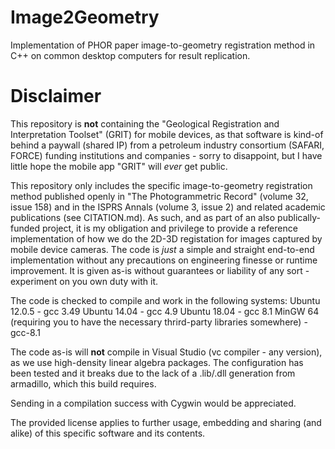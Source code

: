 # Image2Geometry
Implementation of PHOR paper image-to-geometry registration method in C++ on common desktop computers for result replication.

# Disclaimer
This repository is **not** containing the "Geological Registration and Interpretation Toolset" (GRIT) for mobile devices, as that software is kind-of 
behind a paywall (shared IP) from a petroleum industry consortium (SAFARI, FORCE) funding institutions and companies - sorry to disappoint, but I have 
little hope the mobile app "GRIT" will *ever* get public.

This repository only includes the specific image-to-geometry registration method published openly in "The Photogrammetric Record" (volume 32, issue 158) 
and in the ISPRS Annals (volume 3, issue 2) and related academic publications (see CITATION.md). As such, and as part of an also publically-funded 
project, it is my obligation and privilege to provide a reference implementation of how we do the 2D-3D registation for images captured by mobile 
device cameras. The code is *just* a simple and straight end-to-end implementation without any precautions on engineering finesse or runtime 
improvement. It is given as-is without guarantees or liability of any sort - experiment on you own duty with it.

The code is checked to compile and work in the following systems:
Ubuntu 12.0.5 - gcc 3.49
Ubuntu 14.04 - gcc 4.9
Ubuntu 18.04 - gcc 8.1
MinGW 64 (requiring you to have the necessary thrird-party libraries somewhere) - gcc-8.1

The code as-is will **not** compile in Visual Studio (vc compiler - any version), as we use high-density linear algebra packages. The configuration has 
been tested and it breaks due to the lack of a .lib/.dll generation from armadillo, which this build requires.

Sending in a compilation success with Cygwin would be appreciated.

The provided license applies to further usage, embedding and sharing (and alike) of this specific software and its contents.
